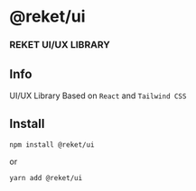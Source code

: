 # @reket/ui

### REKET UI/UX LIBRARY

## Info

UI/UX Library Based on `React` and `Tailwind CSS`

## Install

```
npm install @reket/ui
```

or

```
yarn add @reket/ui
```
